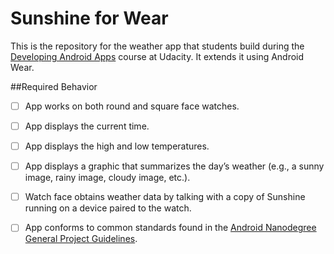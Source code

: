 # Sunshine for Wear

This is the repository for the weather app that students build during the [Developing Android Apps](https://www.udacity.com/course/new-android-fundamentals--ud851) course at Udacity. It extends it using Android Wear.

##Required Behavior

* [ ] App works on both round and square face watches.

* [ ] App displays the current time.

* [ ] App displays the high and low temperatures.

* [ ] App displays a graphic that summarizes the day’s weather (e.g., a sunny image, rainy image, cloudy image, etc.).

* [ ] Watch face obtains weather data by talking with a copy of Sunshine running on a device paired to the watch.

* [ ] App conforms to common standards found in the [Android Nanodegree General Project Guidelines](http://udacity.github.io/android-nanodegree-guidelines/core.html).
